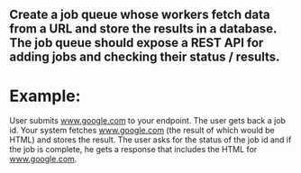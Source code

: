 ## Create a job queue whose workers fetch data from a URL and store the results in a database. The job queue should expose a REST API for adding jobs and checking their status / results.

# Example:

User submits www.google.com to your endpoint. The user gets back a job id. Your system fetches www.google.com (the result of which would be HTML) and stores the result. The user asks for the status of the job id and if the job is complete, he gets a response that includes the HTML for www.google.com.